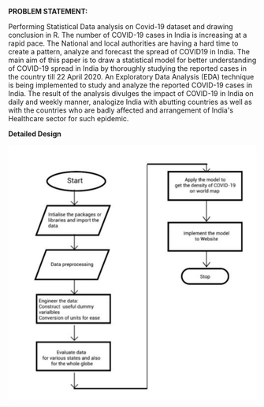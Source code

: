 **PROBLEM STATEMENT:**

Performing Statistical Data analysis on Covid-19 dataset and drawing conclusion in R.
The number of COVID-19 cases in India is increasing at a rapid pace. The National and local
authorities are having a hard time to create a pattern, analyze and forecast the spread of COVID19 in India. The main aim of this paper is to draw a statistical model for better understanding of
COVID-19 spread in India by thoroughly studying the reported cases in the country till 22 April
2020. An Exploratory Data Analysis (EDA) technique is being implemented to study and
analyze the reported COVID-19 cases in India. The result of the analysis divulges the impact of
COVID-19 in India on daily and weekly manner, analogize India with abutting countries as well
as with the countries who are badly affected and arrangement of India's Healthcare sector for
such epidemic. 


**Detailed Design**

![](Image.JPG)
